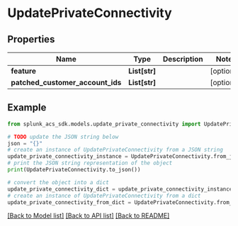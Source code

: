 # UpdatePrivateConnectivity


## Properties

Name | Type | Description | Notes
------------ | ------------- | ------------- | -------------
**feature** | **List[str]** |  | [optional] 
**patched_customer_account_ids** | **List[str]** |  | [optional] 

## Example

```python
from splunk_acs_sdk.models.update_private_connectivity import UpdatePrivateConnectivity

# TODO update the JSON string below
json = "{}"
# create an instance of UpdatePrivateConnectivity from a JSON string
update_private_connectivity_instance = UpdatePrivateConnectivity.from_json(json)
# print the JSON string representation of the object
print(UpdatePrivateConnectivity.to_json())

# convert the object into a dict
update_private_connectivity_dict = update_private_connectivity_instance.to_dict()
# create an instance of UpdatePrivateConnectivity from a dict
update_private_connectivity_from_dict = UpdatePrivateConnectivity.from_dict(update_private_connectivity_dict)
```
[[Back to Model list]](../README.md#documentation-for-models) [[Back to API list]](../README.md#documentation-for-api-endpoints) [[Back to README]](../README.md)


